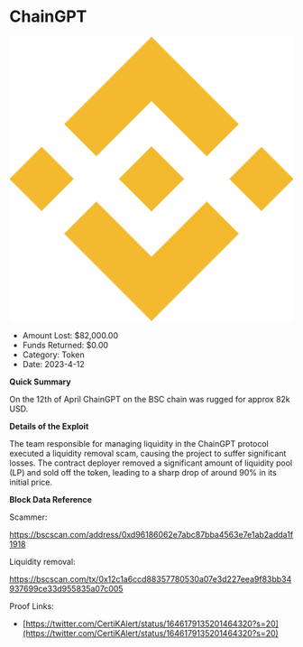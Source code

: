 # ChainGPT
![ChainGPT](/rektimages/ChainGPT-fake.png)
- Amount Lost: $82,000.00
- Funds Returned: $0.00
- Category: Token
- Date: 2023-4-12

**Quick Summary**

On the 12th of April ChainGPT on the BSC chain was rugged for approx 82k  USD.

  


 **Details of the Exploit**

The team responsible for managing liquidity in the ChainGPT protocol executed a liquidity removal scam, causing the project to suffer significant losses. The contract deployer removed a significant amount of liquidity pool (LP) and sold off the token, leading to a sharp drop of around 90% in its initial price.

  


 **Block Data Reference**

Scammer:

https://bscscan.com/address/0xd96186062e7abc87bba4563e7e1ab2adda1f1918

Liquidity removal:

https://bscscan.com/tx/0x12c1a6ccd88357780530a07e3d227eea9f83bb34937699ce33d955835a07c005


Proof Links:
- [https://twitter.com/CertiKAlert/status/1646179135201464320?s=20](https://twitter.com/CertiKAlert/status/1646179135201464320?s=20)



